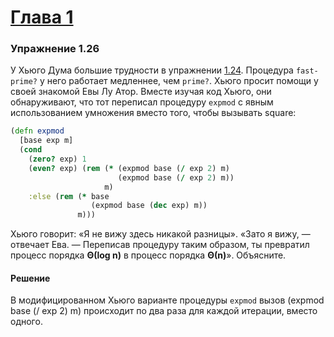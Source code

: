 # [Глава 1](./index.md#Глава-1-Построение-абстракций-с-помощью-процедур)

### Упражнение 1.26
У Хьюго Дума большие трудности в упражнении [1.24](./ex_1_24.md). Процедура `fast-prime?` у него работает медленнее, чем `prime?`. Хьюго просит помощи у своей знакомой Евы Лу Атор. Вместе изучая код Хьюго, они обнаруживают, что тот переписал процедуру `expmod` с явным использованием умножения вместо того, чтобы вызывать square:

```clojure
(defn expmod
  [base exp m]
  (cond
    (zero? exp) 1
    (even? exp) (rem (* (expmod base (/ exp 2) m)
                        (expmod base (/ exp 2) m))
                     m)
    :else (rem (* base
                  (expmod base (dec exp) m))
               m)))
```

Хьюго говорит: «Я не вижу здесь никакой разницы». «Зато я вижу, — отвечает Ева. — Переписав процедуру таким образом, ты превратил процесс порядка **Θ(log n)** в процесс порядка **Θ(n)**». Объясните.

#### Решение
В модифицированном Хьюго варианте процедуры `expmod` вызов (expmod base (/ exp 2) m) происходит по два раза для каждой итерации, вместо одного.
